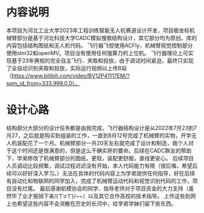 # 内容说明

本项目为河北工业大学2023年工程训练智能无人机赛道设计开发，项目极坐标机械臂部分是基于河北科技大学CADC模拟搜救结构设计，其它部分均为原创。库的内容包括结构图纸和无人机代码。
飞行器飞控使用ACFly，机械臂视觉控制部分使用stm32和openMV。项目没有使用任何强算力的上位机。
飞行器理论上可实现基于23年赛规的完全自主飞行、夹取和投放，由于调试时间紧迫，最终只实现了全自动识别夹取和投放，实际运行视频以上传B站（https://www.bilibili.com/video/BV12P41117EM/?spm_id_from=333.999.0.0）。

# 设计心路
结构部分大部分的设计任务都是由我完成，飞行器结构设计是从2022年7月23到7月27，之后就是购买到组装的工作，一直到8月12号完成了机械臂的实物，开学无人机装配花了一个月。机械臂部分一共20天左右就完成了设计和制造，我个人对于这个时间还是很满意的，但是这么干确实肝的要命。后续在CADC群友的帮助下，学弟修改了机械臂部分的图纸，更轻，装配更舒服，直线更安心。
后续项目人员调动比较频繁，调试过程迟迟没有开始，本人代码能力有限（很后悔，希望后续可以好好深入学习。）无法在具体的代码内容上为学弟提供任何指导，好在后续有自动化和物联网的同学加入，完成了机械臂运动代码和视觉识别代码的工作，项目没有烂尾。
最后感谢航模协会的同学、指导老师对于项目资金的大力支持（虽然毕了业才报销下来/(ㄒoㄒ)/~~）以及其它合作高校的技术指导。
上传这些到网上也希望这些内容不会消散在历史的长河中，给学弟学妹们留下些东西。


